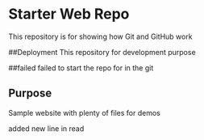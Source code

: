# Starter Web Repo

This repository is for showing how Git and GitHub work 

##Deployment 
This repository for development purpose

##failed
failed to start the repo for in the git

## Purpose

Sample website with plenty of files for demos

added new line in read

